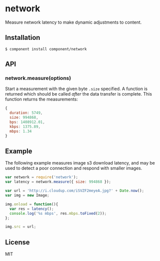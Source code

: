 
# network

  Measure network latency to make dynamic adjustments to content.

## Installation

    $ component install component/network

## API

### network.measure(options)

  Start a measurement with the given byte `.size` specified. A function
  is returned which should be called _after_ the data transfer is complete. This
  function returns the measurements:

```js
{
  duration: 5749,
  size: 994868,
  bps: 1408912.01,
  kbps: 1375.89,
  mbps: 1.34
}
```

## Example

  The following example measures image s3 download latency, and may be used
  to detect a poor connection and respond with smaller images.

```js
var network = require('network');
var latency = network.measure({ size: 994868 });

var url = 'http://i.cloudup.com/iSVZF2meyeA.jpg?' + Date.now();
var img = new Image;

img.onload = function(){
  var res = latency();
  console.log('%s mbps', res.mbps.toFixed(2));
};

img.src = url;
```

## License

  MIT
